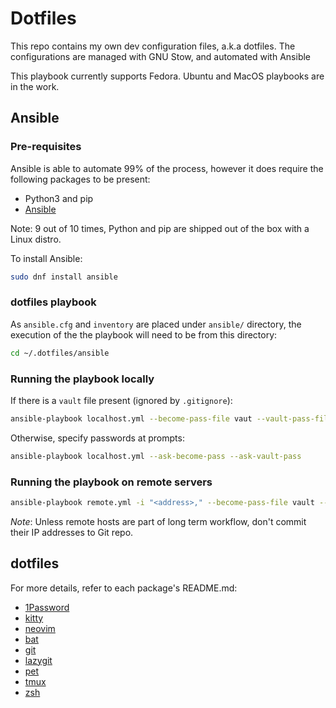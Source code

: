 # Dotfiles

This repo contains my own dev configuration files, a.k.a dotfiles.
The configurations are managed with GNU Stow, and automated with Ansible

This playbook currently supports Fedora. Ubuntu and MacOS playbooks are in the work.

## Ansible

### Pre-requisites

Ansible is able to automate 99% of the process, however it does require the following packages to be present:

- Python3 and pip
- [Ansible](https://docs.ansible.com/ansible/latest/index.html)

Note: 9 out of 10 times, Python and pip are shipped out of the box with a Linux distro.

To install Ansible:

``` bash
sudo dnf install ansible
```

### dotfiles playbook

As `ansible.cfg` and `inventory` are placed under `ansible/` directory, the execution of the the playbook will need to be from this directory:

``` bash
cd ~/.dotfiles/ansible
```

### Running the playbook locally

If there is a `vault` file present (ignored by `.gitignore`):

``` bash
ansible-playbook localhost.yml --become-pass-file vaut --vault-pass-file vault
```

Otherwise, specify passwords at prompts:

``` bash
ansible-playbook localhost.yml --ask-become-pass --ask-vault-pass
```

### Running the playbook on remote servers

``` bash
ansible-playbook remote.yml -i "<address>," --become-pass-file vault --vault-pass-file vault
```

*Note*: Unless remote hosts are part of long term workflow, don't commit their IP addresses to Git repo.

## dotfiles

For more details, refer to each package's README.md:

- [1Password](./1password/README.md)
- [kitty](./kitty/README.md)
- [neovim](./nvim/README.md)
- [bat](./bat/README.md)
- [git](./git/README.md)
- [lazygit](./lazygit/README.md)
- [pet](./pet/README.md)
- [tmux](./tmux/README.md)
- [zsh](./shell/README.md)
